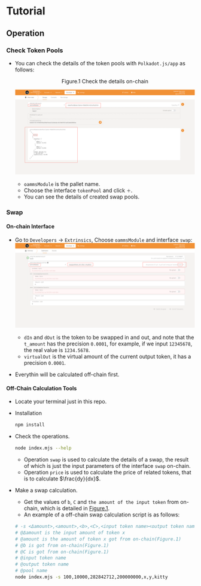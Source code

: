 # Tutorial

## Operation
### Check Token Pools
* You can check the details of the token pools with `Polkadot.js/app` as follows:  
    <p id="figure.1" align="center">Figure.1 Check the details on-chain</p>  

    ![img](./resource/check-token-pools.png)  

    * `oammsModule` is the pallet name.
    * Choose the interface `tokenPool` and click `＋`.
    * You can see the details of created swap pools.

### Swap
#### On-chain Interface
* Go to `Developers` -> `Extrinsics`, Choose `oammsModule` and interface `swap`:  
    ![img](./resource/swap.png)  

    * `dIn` and `dOut` is the token to be swapped in and out, and note that the `t_amount` has the precision `0.0001`, for example, if we input `12345678`, the real value is `1234.5678`.
    * `virtualOut` is the virtual amount of the current output token, it has a precision `0.0001`.  

* Everythin will be calculated off-chain first. 

#### Off-Chain Calculation Tools
* Locate your terminal just in this repo.
* Installation
    ```sh
    npm install
    ```
* Check the operations.
    ```sh
    node index.mjs --help
    ```
    
    * Operation `swap` is used to calculate the details of a swap, the result of which is just the input parameters of the interface `swap` on-chain.
    * Operation `price` is used to calculate the price of related tokens, that is to calculate $\frac{dy}{dx}$.  
* Make a swap calculation.
    * Get the values of `b`, `C` and `the amount of the input token` from on-chain, which is detailed in [Figure.1](#figure.1).
    * An example of a off-chain swap calculation script is as follows:  
    ```sh
    # -s <Δamount>,<amount>,<b>,<C>,<input token name><output token name><pool name>
    # @Δamount is the input amount of token x
    # @amount is the amount of token x got from on-chain(Figure.1)
    # @b is got from on-chain(Figure.1)
    # @C is got from on-chain(Figure.1)
    # @input token name
    # @output token name
    # @pool name
    node index.mjs -s 100,10000,282842712,200000000,x,y,kitty
    ```

